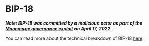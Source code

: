 # BIP-18

_**Note: BIP-18 was committed by a malicious actor as part of the [Moonmage governance exploit](https://moon.money/blog/moonmage-governance-exploit) on April 17, 2022.**_

You can read more about the technical breakdown of BIP-18 [here](https://medium.com/@nvy_0x/the-moonmage-moon-exploit-b038f4d324ea).
